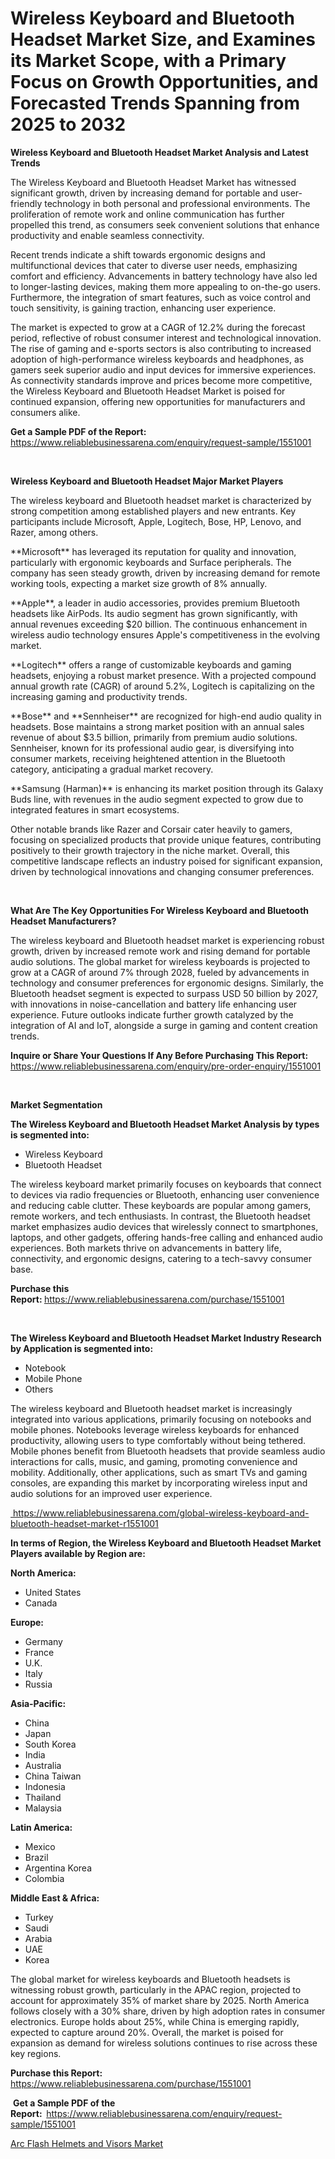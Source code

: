 <p><h1>Wireless Keyboard and Bluetooth Headset Market Size, and Examines its Market Scope, with a Primary Focus on Growth Opportunities, and Forecasted Trends Spanning from 2025 to 2032</h1></p><p><strong>Wireless Keyboard and Bluetooth Headset Market Analysis and Latest Trends</strong></p>
<p><p>The Wireless Keyboard and Bluetooth Headset Market has witnessed significant growth, driven by increasing demand for portable and user-friendly technology in both personal and professional environments. The proliferation of remote work and online communication has further propelled this trend, as consumers seek convenient solutions that enhance productivity and enable seamless connectivity. </p><p>Recent trends indicate a shift towards ergonomic designs and multifunctional devices that cater to diverse user needs, emphasizing comfort and efficiency. Advancements in battery technology have also led to longer-lasting devices, making them more appealing to on-the-go users. Furthermore, the integration of smart features, such as voice control and touch sensitivity, is gaining traction, enhancing user experience.</p><p>The market is expected to grow at a CAGR of 12.2% during the forecast period, reflective of robust consumer interest and technological innovation. The rise of gaming and e-sports sectors is also contributing to increased adoption of high-performance wireless keyboards and headphones, as gamers seek superior audio and input devices for immersive experiences. As connectivity standards improve and prices become more competitive, the Wireless Keyboard and Bluetooth Headset Market is poised for continued expansion, offering new opportunities for manufacturers and consumers alike.</p></p>
<p><strong>Get a Sample PDF of the Report:&nbsp;</strong> <a href="https://www.reliablebusinessarena.com/enquiry/request-sample/1551001?utm_campaign=2130&utm_medium=2&utm_source=Github&utm_content=ia&utm_term=09022025&utm_id=wireless-keyboard-and-bluetooth-headset">https://www.reliablebusinessarena.com/enquiry/request-sample/1551001</a></p>
<p>&nbsp;</p>
<p><strong>Wireless Keyboard and Bluetooth Headset Major Market Players</strong></p>
<p><p>The wireless keyboard and Bluetooth headset market is characterized by strong competition among established players and new entrants. Key participants include Microsoft, Apple, Logitech, Bose, HP, Lenovo, and Razer, among others. </p><p>**Microsoft** has leveraged its reputation for quality and innovation, particularly with ergonomic keyboards and Surface peripherals. The company has seen steady growth, driven by increasing demand for remote working tools, expecting a market size growth of 8% annually.</p><p>**Apple**, a leader in audio accessories, provides premium Bluetooth headsets like AirPods. Its audio segment has grown significantly, with annual revenues exceeding $20 billion. The continuous enhancement in wireless audio technology ensures Apple's competitiveness in the evolving market.</p><p>**Logitech** offers a range of customizable keyboards and gaming headsets, enjoying a robust market presence. With a projected compound annual growth rate (CAGR) of around 5.2%, Logitech is capitalizing on the increasing gaming and productivity trends.</p><p>**Bose** and **Sennheiser** are recognized for high-end audio quality in headsets. Bose maintains a strong market position with an annual sales revenue of about $3.5 billion, primarily from premium audio solutions. Sennheiser, known for its professional audio gear, is diversifying into consumer markets, receiving heightened attention in the Bluetooth category, anticipating a gradual market recovery.</p><p>**Samsung (Harman)** is enhancing its market position through its Galaxy Buds line, with revenues in the audio segment expected to grow due to integrated features in smart ecosystems. </p><p>Other notable brands like Razer and Corsair cater heavily to gamers, focusing on specialized products that provide unique features, contributing positively to their growth trajectory in the niche market. Overall, this competitive landscape reflects an industry poised for significant expansion, driven by technological innovations and changing consumer preferences.</p></p>
<p>&nbsp;</p>
<p><strong>What Are The Key Opportunities For Wireless Keyboard and Bluetooth Headset Manufacturers?</strong></p>
<p><p>The wireless keyboard and Bluetooth headset market is experiencing robust growth, driven by increased remote work and rising demand for portable audio solutions. The global market for wireless keyboards is projected to grow at a CAGR of around 7% through 2028, fueled by advancements in technology and consumer preferences for ergonomic designs. Similarly, the Bluetooth headset segment is expected to surpass USD 50 billion by 2027, with innovations in noise-cancellation and battery life enhancing user experience. Future outlooks indicate further growth catalyzed by the integration of AI and IoT, alongside a surge in gaming and content creation trends.</p></p>
<p><strong>Inquire or Share Your Questions If Any Before Purchasing This Report:</strong> <a href="https://www.reliablebusinessarena.com/enquiry/pre-order-enquiry/1551001?utm_campaign=2130&utm_medium=2&utm_source=Github&utm_content=ia&utm_term=09022025&utm_id=wireless-keyboard-and-bluetooth-headset">https://www.reliablebusinessarena.com/enquiry/pre-order-enquiry/1551001</a></p>
<p>&nbsp;</p>
<p><strong>Market Segmentation</strong></p>
<p><strong>The Wireless Keyboard and Bluetooth Headset Market Analysis by types is segmented into:</strong></p>
<p><ul><li>Wireless Keyboard</li><li>Bluetooth Headset</li></ul></p>
<p><p>The wireless keyboard market primarily focuses on keyboards that connect to devices via radio frequencies or Bluetooth, enhancing user convenience and reducing cable clutter. These keyboards are popular among gamers, remote workers, and tech enthusiasts. In contrast, the Bluetooth headset market emphasizes audio devices that wirelessly connect to smartphones, laptops, and other gadgets, offering hands-free calling and enhanced audio experiences. Both markets thrive on advancements in battery life, connectivity, and ergonomic designs, catering to a tech-savvy consumer base.</p></p>
<p><strong>Purchase this Report:&nbsp;</strong><a href="https://www.reliablebusinessarena.com/purchase/1551001?utm_campaign=2130&utm_medium=2&utm_source=Github&utm_content=ia&utm_term=09022025&utm_id=wireless-keyboard-and-bluetooth-headset">https://www.reliablebusinessarena.com/purchase/1551001</a></p>
<p>&nbsp;</p>
<p><strong>The Wireless Keyboard and Bluetooth Headset Market Industry Research by Application is segmented into:</strong></p>
<p><ul><li>Notebook</li><li>Mobile Phone</li><li>Others</li></ul></p>
<p><p>The wireless keyboard and Bluetooth headset market is increasingly integrated into various applications, primarily focusing on notebooks and mobile phones. Notebooks leverage wireless keyboards for enhanced productivity, allowing users to type comfortably without being tethered. Mobile phones benefit from Bluetooth headsets that provide seamless audio interactions for calls, music, and gaming, promoting convenience and mobility. Additionally, other applications, such as smart TVs and gaming consoles, are expanding this market by incorporating wireless input and audio solutions for an improved user experience.</p></p>
<p><a href="https://www.reliablebusinessarena.com/global-wireless-keyboard-and-bluetooth-headset-market-r1551001?utm_campaign=2130&utm_medium=2&utm_source=Github&utm_content=ia&utm_term=09022025&utm_id=wireless-keyboard-and-bluetooth-headset">&nbsp;https://www.reliablebusinessarena.com/global-wireless-keyboard-and-bluetooth-headset-market-r1551001</a></p>
<p><strong>In terms of Region, the Wireless Keyboard and Bluetooth Headset Market Players available by Region are:</strong></p>
<p>
    <p> <strong> North America: </strong>
        <ul>
            <li>United States</li>
            <li>Canada</li>
        </ul>
        </p> 
    <p> <strong> Europe: </strong>
        <ul>
            <li>Germany</li>
            <li>France</li>
            <li>U.K.</li>
            <li>Italy</li>
            <li>Russia</li>
        </ul>
        </p> 
    <p> <strong> Asia-Pacific: </strong>
        <ul>
            <li>China</li>
            <li>Japan</li>
            <li>South Korea</li>
            <li>India</li>
            <li>Australia</li>
            <li>China Taiwan</li>
            <li>Indonesia</li>
            <li>Thailand</li>
            <li>Malaysia</li>
        </ul>
        </p> 
    <p> <strong> Latin America: </strong>
        <ul>
            <li>Mexico</li>
            <li>Brazil</li>
            <li>Argentina Korea</li>
            <li>Colombia</li>
        </ul>
        </p> 
    <p> <strong> Middle East & Africa: </strong>
        <ul>
            <li>Turkey</li>
            <li>Saudi</li>
            <li>Arabia</li>
            <li>UAE</li>
            <li>Korea</li>
        </ul>
    </p>
    </p>
<p><p>The global market for wireless keyboards and Bluetooth headsets is witnessing robust growth, particularly in the APAC region, projected to account for approximately 35% of market share by 2025. North America follows closely with a 30% share, driven by high adoption rates in consumer electronics. Europe holds about 25%, while China is emerging rapidly, expected to capture around 20%. Overall, the market is poised for expansion as demand for wireless solutions continues to rise across these key regions.</p></p>
<p><strong>Purchase this Report: </strong><a href="https://www.reliablebusinessarena.com/purchase/1551001?utm_campaign=2130&utm_medium=2&utm_source=Github&utm_content=ia&utm_term=09022025&utm_id=wireless-keyboard-and-bluetooth-headset">https://www.reliablebusinessarena.com/purchase/1551001</a></p>
<p>&nbsp;<strong>Get a Sample PDF of the Report:&nbsp;&nbsp;</strong><a href="https://www.reliablebusinessarena.com/enquiry/request-sample/1551001?utm_campaign=2130&utm_medium=2&utm_source=Github&utm_content=ia&utm_term=09022025&utm_id=wireless-keyboard-and-bluetooth-headset">https://www.reliablebusinessarena.com/enquiry/request-sample/1551001</a></p>
<p><strong></strong></p>
<p><p><a href="https://github.com/delindacallegari68/Market-Research-Report-List-1/blob/main/arc-flash-helmets-and-visors-market.md?utm_campaign=2130&utm_medium=2&utm_source=Github&utm_content=ia&utm_term=09022025&utm_id=wireless-keyboard-and-bluetooth-headset">Arc Flash Helmets and Visors Market</a></p></p>